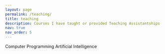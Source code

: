 ```yaml
---
layout: page
permalink: /teaching/
title: teaching
description: Courses I have taught or provided Teaching Assistantships
nav: true
nav_order: 5
---
```


<!-- Is this page getting modified ? You can convert it to a collection similar to `_projects/` so that you can have a dedicated page for each course. -->

Computer Programming
Artificial Intelligence
